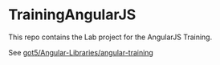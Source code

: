 TrainingAngularJS
=================

This repo  contains the Lab project for the AngularJS Training.

See [got5/Angular-Libraries/angular-training](https://github.com/got5/Angular-Librairies/tree/master/angular-training)